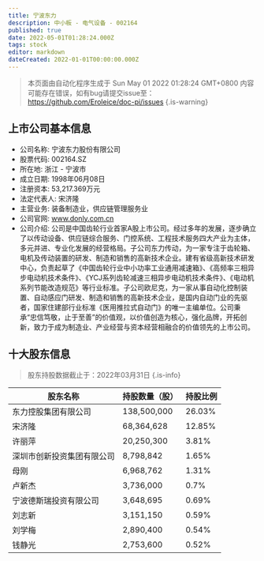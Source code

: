 ```yaml
---
title: 宁波东力
description: 中小板 - 电气设备 - 002164
published: true
date: 2022-05-01T01:28:24.000Z
tags: stock
editor: markdown
dateCreated: 2022-01-01T00:00:00.000Z
---
```


> 本页面由自动化程序生成于 Sun May 01 2022 01:28:24 GMT+0800
> 内容可能存在错误，如有bug请提交issue至：https://github.com/Eroleice/doc-pi/issues
{.is-warning}

## 上市公司基本信息
- 公司名称: 宁波东力股份有限公司
- 股票代码: 002164.SZ
- 所在地: 浙江 - 宁波市
- 成立日期: 1998年06月08日
- 注册资本: 53,217.369万元
- 法定代表人: 宋济隆
- 主营业务: 装备制造业，供应链管理服务业
- 公司官网: www.donly.com.cn
- 公司介绍: 公司是中国齿轮行业首家A股上市公司。经过多年的发展，逐步确立了以传动设备、供应链综合服务、门控系统、工程技术服务四大产业为主体，多元并进、专业化发展的经营格局。子公司东力传动，为一家专注于齿轮箱、电机及传动装置的研发、制造和销售的高新技术企业。建有省级高新技术研发中心，负责起草了《中国齿轮行业中小功率工业通用减速箱》、《高频率三相异步电动机技术条件》、《YCJ系列齿轮减速三相异步电动机技术条件》、《电动机系列节能改造规范》等行业标准。子公司欧尼克，为一家从事自动化控制装置、自动感应门研发、制造和销售的高新技术企业，是国内自动门业的先驱者，国家住建部行业标准《医用推拉式自动门》的唯一主编单位。公司秉承“忠信笃敬，止于至善”的价值观，以价值创造为核心，强化品牌，开拓创新，致力于成为制造业、产业经营与资本经营相融合的价值领先的上市公司。


## 十大股东信息
> 股东持股数据截止于：2022年03月31日
{.is-info}

| 股东名称 | 持股数量（股） | 持股比例 |
| --- | --- | --- |
| 东力控股集团有限公司 | 138,500,000 | 26.03% |
| 宋济隆 | 68,364,628 | 12.85% |
| 许丽萍 | 20,250,300 | 3.81% |
| 深圳市创新投资集团有限公司 | 8,798,842 | 1.65% |
| 母刚 | 6,968,762 | 1.31% |
| 卢新杰 | 3,736,000 | 0.7% |
| 宁波德斯瑞投资有限公司 | 3,648,695 | 0.69% |
| 刘志新 | 3,151,150 | 0.59% |
| 刘学梅 | 2,890,400 | 0.54% |
| 钱静光 | 2,753,600 | 0.52% |




